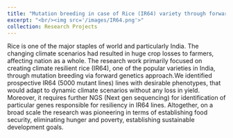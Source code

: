 ```yaml
---
title: "Mutation breeding in case of Rice (IR64) variety through forward genetics approach"
excerpt: "<br/><img src='/images/IR64.png'>"
collection: Research Projects
---
```

Rice is one of the major staples of world and particularly India. The changing climate scenarios had resulted in huge crop losses to farmers, affecting nation as a whole. The research work primarily focused on creating climate resilient rice (IR64), one of the popular varieties in India, through mutation breeding via forward genetics approach.We identified prospective IR64 (5000 mutant lines) lines with desirable phenotypes, that would adapt to dynamic climate scenarios without any loss in yield. Moreover, it requires further NGS (Next gen sequencing) for identification of particular genes responsible for resiliency in IR64 lines. Altogether, on a broad scale the research was pioneering in terms of establishing food security, eliminating hunger and poverty, establishing sustainable development goals.

